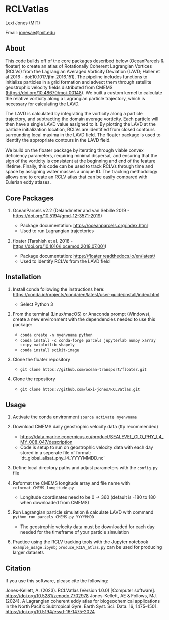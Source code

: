 # RCLVatlas

Lexi Jones (MIT)

Email: jonesae@mit.edu


## About

This code builds off of the core packages described below (OceanParcels & floater) to create an atlas of Rotationally Coherent Lagrangian Vortices (RCLVs) from the Lagrangian Averaged Vorticity Deviation (LAVD; Haller et al 2016 - doi:10.1017/jfm.2016.151). The pipeline includes functions to initialize particles in a grid formation and advect them through satellite geostrophic velocity fields distributed from CMEMS (https://doi.org/10.48670/moi-00148). We built a custom kernel to calculate the relative vorticity along a Lagrangian particle trajectory, which is necessary for calculating the LAVD.

The LAVD is calculated by integrating the vorticity along a particle trajectory, and subtracting the domain average vorticity. Each particle will then have a single LAVD value assigned to it. By plotting the LAVD at the particle initialization location, RCLVs are identified from closed contours surrounding local maxima in the LAVD field. The floater package is used to identify the appropriate contours in the LAVD field. 

We build on the floater package by iterating through viable convex deficiency parameters, requiring minimal dispersal, and ensuring that the sign of the vorticity is consistent at the beginning and end of the feature lifetime. Finally, this code can be used to track RCLVs through time and space by assigning water masses a unique ID. The tracking methodology allows one to create an RCLV atlas that can be easily compared with Eulerian eddy atlases. 

## Core Packages

1. OceanParcels v2.2 (Delandmeter and van Sebille 2019 - https://doi.org/10.5194/gmd-12-3571-2019)
	- Package documentation: https://oceanparcels.org/index.html
	- Used to run Lagrangian trajectories

2. floater (Tarshish et al. 2018 - https://doi.org/10.1016/j.ocemod.2018.07.001)
	- Package documentation: https://floater.readthedocs.io/en/latest/
	- Used to identify RCLVs from the LAVD field

## Installation

1. Install conda following the instructions here: https://conda.io/projects/conda/en/latest/user-guide/install/index.html
	- Select Python 3

2. From the terminal (Linux/macOS) or Anaconda prompt (Windows), create a new environment with the dependencies needed to use this package:
	- `conda create -n myenvname python`
	- `conda install -c conda-forge parcels jupyterlab numpy xarray scipy matplotlib shapely`
	- `conda install scikit-image`

3. Clone the floater repository
	- `git clone https://github.com/ocean-transport/floater.git`

3. Clone the repository
	- `git clone https://github.com/lexi-jones/RCLVatlas.git`

## Usage

1. Activate the conda environment
    `source activate myenvname`

2. Download CMEMS daily geostrophic velocity data (ftp recommended)
    - https://data.marine.copernicus.eu/product/SEALEVEL_GLO_PHY_L4_MY_008_047/description
    - Code is setup to run on geostrophic velocity data with each day stored in a seperate file of format: 'dt_global_allsat_phy_l4_YYYYMMDD.nc'

3. Define local directory paths and adjust parameters with the `config.py` file

4. Reformat the CMEMS longitude array and file name with `reformat_CMEMS_longitude.py`
    - Longitude coordinates need to be 0 -> 360 (default is -180 to 180 when downloaded from CMEMS)

4. Run Lagrangian particle simulation & calculate LAVD with command `python run_parcels_CMEMS.py YYYYMMDD`
    - The geostrophic velocity data must be downloaded for each day needed for the timeframe of your particle simulation
    
5. Practice using the RCLV tracking tools with the Jupyter notebook `example_usage.ipynb`; `produce_RCLV_atlas.py` can be used
   for producing larger datasets 

## Citation

If you use this software, please cite the following:

Jones-Kellett, A. (2023). RCLVatlas (Version 1.0.0) [Computer software]. https://doi.org/10.5281/zenodo.7702978
Jones-Kellett, AE & Follows, MJ. (2024). A Lagrangian coherent eddy atlas for biogeochemical applications in the North Pacific Subtropical Gyre. Earth Syst. Sci. Data. 16, 1475–1501. https://doi.org/10.5194/essd-16-1475-2024


